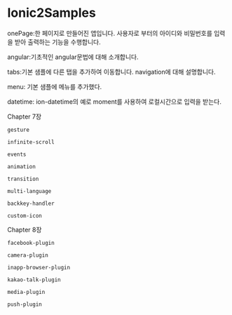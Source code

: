 # Ionic2Samples

onePage:한 페이지로 만들어진 앱입니다. 사용자로 부터의 아이디와 비밀번호를 입력을 받아 출력하는 기능을 수행합니다.


angular:기초적인 angular문법에 대해 소개합니다.


tabs:기본 샘플에 다른 탭을 추가하여 이동합니다. navigation에 대해 설명합니다. 


menu: 기본 샘플에 메뉴를 추가했다.


datetime: ion-datetime의 예로 moment를 사용하여 로컬시간으로 입력을 받는다.  



Chapter 7장

    gesture
  
    infinite-scroll
    
    events

    animation

    transition

    multi-language

    backkey-handler

    custom-icon
 

Chapter 8장
 
    facebook-plugin

    camera-plugin

    inapp-browser-plugin

    kakao-talk-plugin

    media-plugin

    push-plugin
 

